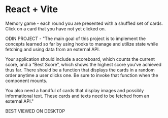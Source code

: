 # React + Vite

Memory game - each round you are presented with a shuffled set of cards. Click on a card that you have not yet clicked on.

ODIN PROJECT - "The main goal of this project is to implement the concepts learned so far by using hooks to manage and utilize state while fetching and using data from an external API.

Your application should include a scoreboard, which counts the current score, and a “Best Score”, which shows the highest score you’ve achieved thus far. There should be a function that displays the cards in a random order anytime a user clicks one. Be sure to invoke that function when the component mounts.

You also need a handful of cards that display images and possibly informational text. These cards and texts need to be fetched from an external API."

BEST VIEWED ON DESKTOP
